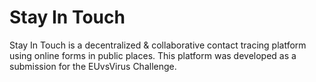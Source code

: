 # Stay In Touch
Stay In Touch is a decentralized & collaborative contact tracing platform using online forms in public places.
This platform was developed as a submission for the EUvsVirus Challenge.
